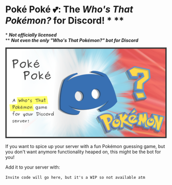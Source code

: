 
# Poké Poké 💕: The *Who's That Pokémon?* for Discord! \* \*\*

\* ***Not officially licensed***  
\*\* ***Not even the only "Who's That Pokémon?" bot for Discord***

![header](Artwork/header.png "header")

If you want to spice up your server with a fun Pokémon guessing game, but you
don't want anymore functionality heaped on, this might be the bot for you! 

Add it to your server with:

``` Invite code will go here, but it's a WIP so not available atm ```
